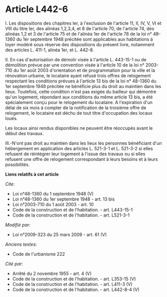 # Article L442-6

I. Les dispositions des chapitres Ier, à l'exclusion de l'article 11, II, IV, V, VI et VIII du titre Ier, des alinéas
1,2,3,4, et 8 de l'article 70, de l'article 74, des alinéas 1,2 et 3 de l'article 75 et de l'alinéa 1er de l'article 78 de la
loi n° 48-1360 du 1er septembre 1948 précitée sont applicables aux habitations à loyer modéré sous réserve des dispositions
du présent livre, notamment des articles L. 411-1, alinéa 1er, et L. 442-8. 

II. En cas d'autorisation de démolir visée à l'article L. 443-15-1 ou de démolition prévue par une convention visée à
l'article 10 de la loi n° 2003-710 du 1er août 2003 d'orientation et de programmation pour la ville et la rénovation urbaine,
le locataire ayant refusé trois offres de relogement respectant les conditions prévues à l'article 13 bis de la loi n°
48-1360 du 1er septembre 1948 précitée ne bénéficie plus du droit au maintien dans les lieux. Toutefois, cette condition
n'est pas exigée du bailleur qui démontre qu'un logement, répondant aux conditions du même article 13 bis, a été spécialement
conçu pour le relogement du locataire. A l'expiration d'un délai de six mois à compter de la notification de la troisième
offre de relogement, le locataire est déchu de tout titre d'occupation des locaux loués. 

Les locaux ainsi rendus disponibles ne peuvent être réoccupés avant le début des travaux. 

III.-N'ont pas droit au maintien dans les lieux les personnes bénéficiant d'un hébergement en application des articles L.
521-3-1 et L. 521-3-2 si elles refusent de réintégrer leur logement à l'issue des travaux ou si elles refusent une offre de
relogement correspondant à leurs besoins et à leurs possibilités.

**Liens relatifs à cet article**

_Cite_:

  - Loi n°48-1360 du 1 septembre 1948 (V)
  - Loi n°48-1360 du 1er septembre 1948 - art. 13 bis
  - Loi n°2003-710 du 1 août 2003 - art. 10
  - Code de la construction et de l'habitation. - art. L443-15-1
  - Code de la construction et de l'habitation. - art. L521-3-1

_Modifié par_:

  - Loi n°2009-323 du 25 mars 2009 - art. 61 (V)

_Anciens textes_:

  - Code de l'urbanisme 222

_Cité par_:

  - Arrêté du 2 novembre 1955 - art. 4 (V)
  - Code de la construction et de l'habitation. - art. L353-15 (V)
  - Code de la construction et de l'habitation. - art. L411-3 (V)
  - Code de la construction et de l'habitation. - art. L442-8-4 (V)
